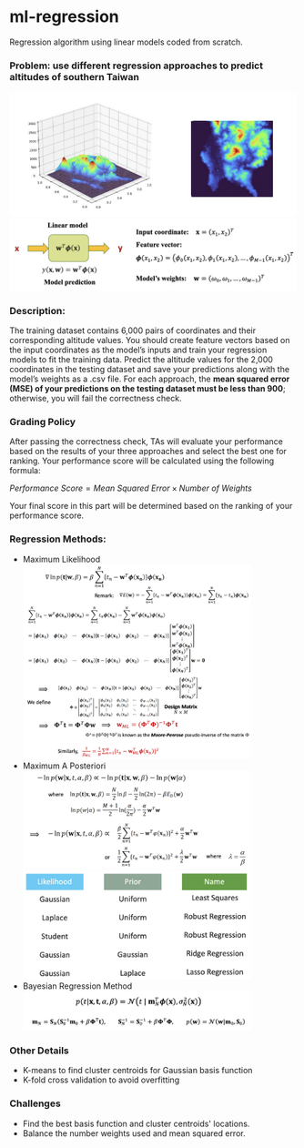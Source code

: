 # ml-regression

Regression algorithm using linear models coded from scratch.

### Problem: use different regression approaches to predict altitudes of southern Taiwan

<img src="https://github.com/28604/ml-regression/blob/main/img/altitude.png" width="600" alt="An image of southern taiwan 3D topographic map">
<img src="https://github.com/28604/ml-regression/blob/main/img/regression%20using%20linear%20model.png" width="600" alt="An image of regression model pipeline">

### Description:
The training dataset contains 6,000 pairs of coordinates and their corresponding altitude values. You should create feature vectors based on the input coordinates as the model’s inputs and train your regression models to fit the training data. Predict the altitude values for the 2,000 coordinates in the testing dataset and save your predictions along with the model’s weights as a .csv file.
For each approach, the **mean squared error (MSE) of your predictions on the testing dataset must be less than 900**; otherwise, you will fail the correctness check.

### Grading Policy
After passing the correctness check, TAs will evaluate your performance based on the results of your three approaches and select the best one for ranking. Your performance score will be calculated using the following formula: 

$Performance\ Score = Mean\ Squared\ Error \times Number\ of\ Weights$

Your final score in this part will be determined based on the ranking of your performance score.

### Regression Methods:
* Maximum Likelihood <br/>
  <img src="https://github.com/28604/ml-regression/blob/main/img/maximum%20likelihood.png" width="400" alt="An image of maximum likelihood formula">
* Maximum A Posteriori <br/>
  <img src="https://github.com/28604/ml-regression/blob/main/img/maximum%20a%20posteriori.png" width="400" alt="An image of maximum a posteriori formula"><br/>
  <img src="https://github.com/28604/ml-regression/blob/main/img/maximum%20a%20posteriori%20methods.png" width="400" alt="An image of maximum a posteriori formula">
* Bayesian Regression Method <br/>
  <img src="https://github.com/28604/ml-regression/blob/main/img/bayesian%20regression%20method.png" width="400" alt="An image of bayesian regression formula">

### Other Details
* K-means to find cluster centroids for Gaussian basis function
* K-fold cross validation to avoid overfitting

### Challenges
* Find the best basis function and cluster centroids' locations.
* Balance the number weights used and mean squared error.
